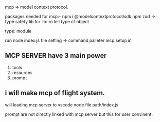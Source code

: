 mcp => model context protocol.

packages needed for mcp:-
npm i @modelcontextprotocol/sdk
npm zod -> type safety lib for llm ro tell type of object

type: module

run node index.js file
setting -> command palleter mcp setup in

## MCP SERVER have 3 main power

1. tools
2. resources
3. prompt

## i will make mcp of flight system.

will loading mcp server to vscode
node file path/index.js

prompt are not directly linked with mcp server but this for user convinent.
